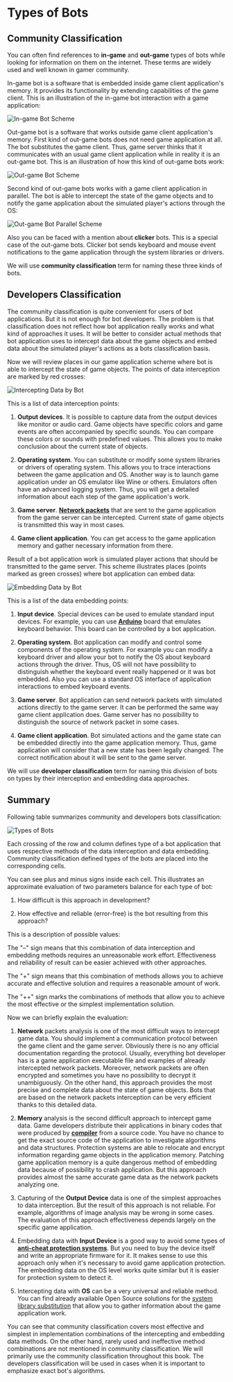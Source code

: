 # Types of Bots

## Community Classification

You can often find references to **in-game** and **out-game** types of bots while looking for information on them on the internet. These terms are widely used and well known in gamer community.

In-game bot is a software that is embedded inside game client application's memory. It provides its functionality by extending capabilities of the game client. This is an illustration of the in-game bot interaction with a game application:

![In-game Bot Scheme](ingame-bot.png)

Out-game bot is a software that works outside game client application's memory. First kind of out-game bots does not need game application at all. The bot substitutes the game client. Thus, game server thinks that it communicates with an usual game client application while in reality it is an out-game bot. This is an illustration of how this kind of out-game bots work:

![Out-game Bot Scheme](outgame-bot.png)

Second kind of out-game bots works with a game client application in parallel. The bot is able to intercept the state of the game objects and to notify the game application about the simulated player's actions through the OS:

![Out-game Bot Parallel Scheme](outgame-bot-parallel.png)

Also you can be faced with a mention about **clicker** bots. This is a special case of the out-game bots. Clicker bot sends keyboard and mouse event notifications to the game application through the system libraries or drivers.

We will use **community classification** term for naming these three kinds of bots.

## Developers Classification

The community classification is quite convenient for users of bot applications. But it is not enough for bot developers. The problem is that classification does not reflect how bot application really works and what kind of approaches it uses. It will be better to consider actual methods that bot application uses to intercept data about the game objects and embed data about the simulated player's actions as a bots classification basis.

Now we will review places in our game application scheme where bot is able to intercept the state of game objects. The points of data interception are marked by red crosses:

![Intercepting Data by Bot](input-data-bot.png)

This is a list of data interception points:

1. **Output devices**. It is possible to capture data from the output devices like monitor or audio card. Game objects have specific colors and game events are often accompanied by specific sounds. You can compare these colors or sounds with predefined values. This allows you to make conclusion about the current state of objects.

2. **Operating system**. You can substitute or modify some system libraries or drivers of operating system. This allows you to trace interactions between the game application and OS. Another way is to launch game application under an OS emulator like Wine or others. Emulators often have an advanced logging system. Thus, you will get a detailed information about each step of the game application's work.

3. **Game server**. [**Network packets**](https://en.wikipedia.org/wiki/Network_packet) that are sent to the game application from the game server can be intercepted. Current state of game objects is transmitted this way in most cases.

4. **Game client application**. You can get access to the game application memory and gather necessary information from there.

Result of a bot application work is simulated player actions that should be transmitted to the game server. This scheme illustrates places (points marked as green crosses) where bot application can embed data:

![Embedding Data by Bot](output-data-bot.png)

This is a list of the data embedding points:

1. **Input device**. Special devices can be used to emulate standard input devices. For example, you can use [**Arduino**](https://en.wikipedia.org/wiki/Arduino) board that emulates keyboard behavior. This board can be controlled by a bot application.

2. **Operating system**. Bot application can modify and control some components of the operating system. For example you can modify a keyboard driver and allow your bot to notify the OS about keyboard actions through the driver. Thus, OS will not have possibility to distinguish whether the keyboard event really happened or it was bot embedded. Also you can use a standard OS interface of application interactions to embed keyboard events.

3. **Game server**. Bot application can send network packets with simulated actions directly to the game server. It can be performed the same way game client application does. Game server has no possibility to distinguish the source of network packet in some cases.

4. **Game client application**. Bot simulated actions and the game state can be embedded directly into the game application memory. Thus, game application will consider that a new state has been legally changed. The correct notification about it will be sent to the game server.

We will use **developer classification** term for naming this division of bots on types by their interception and embedding data approaches.

## Summary

Following table summarizes community and developers bots classification:

![Types of Bots](types-of-bots.png)

Each crossing of the row and column defines type of a bot application that uses respective methods of the data interception and data embedding. Community classification defined types of the bots are placed into the corresponding cells. 

You can see plus and minus signs inside each cell. This illustrates an approximate evaluation of two parameters balance for each type of bot:

1. How difficult is this approach in development?

2. How effective and reliable (error-free) is the bot resulting from this approach?

This is a description of possible values:

The "–" sign means that this combination of data interception and embedding methods requires an unreasonable work effort. Effectiveness and reliability of result can be easier achieved with other approaches.

The "+" sign means that this combination of methods allows you to achieve accurate and effective solution and requires a reasonable amount of work.

The "++" sign marks the combinations of methods that allow you to achieve the most effective or the simplest implementation solution.

Now we can briefly explain the evaluation:

1. **Network** packets analysis is one of the most difficult ways to intercept game data. You should implement a communication protocol between the game client and the game server. Obviously there is no any official documentation regarding the protocol. Usually, everything bot developer has is a game application executable file and examples of already intercepted network packets. Moreover, network packets are often encrypted and sometimes you have no possibility to decrypt it unambiguously. On the other hand, this approach provides the most precise and complete data about the state of game objects. Bots that are based on the network packets interception can be very efficient thanks to this detailed data.

2. **Memory** analysis is the second difficult approach to intercept game data. Game developers distribute their applications in binary codes that were produced by [**compiler**](https://en.wikipedia.org/wiki/Compiler) from a source code. You have no chance to get the exact source code of the application to investigate algorithms and data structures. Protection systems are able to relocate and encrypt information regarding game objects in the application memory. Patching game application memory is a quite dangerous method of embedding data because of possibility to crash application. But this approach provides almost the same accurate game data as the network packets analyzing one.

3. Capturing of the **Output Device** data is one of the simplest approaches to data interception. But the result of this approach is not reliable. For example, algorithms of image analysis may be wrong in some cases. The evaluation of this approach effectiveness depends largely on the specific game application.

4. Embedding data with **Input Device** is a good way to avoid some types of [**anti-cheat protection systems**](https://en.wikipedia.org/wiki/Cheating_in_online_games#Anti-cheating_methods_and_limitations). But you need to buy the device itself and write an appropriate firmware for it. It makes sense to use this approach only when it's necessary to avoid game application protection. The embedding data on the OS level works quite similar but it is easier for protection system to detect it.

5. Intercepting data with **OS** can be a very universal and reliable method. You can find already available Open Source solutions for the [system library substitution](https://graphics.stanford.edu/~mdfisher/D3D9Interceptor.html) that allow you to gather information about the game application work.

You can see that community classification covers most effective and simplest in implementation combinations of the intercepting and embedding data methods. On the other hand, rarely used and ineffective method combinations are not mentioned in community classification. We will primarily use the community classification throughout this book. The developers classification will be used in cases when it is important to emphasize exact bot's algorithms.